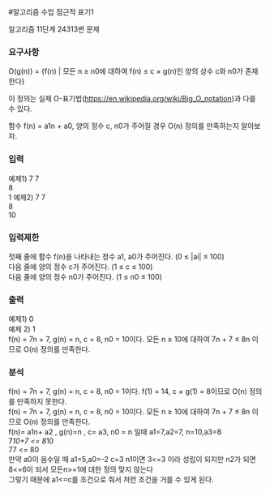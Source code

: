 #알고리즘 수업 점근적 표기1
<p>
알고리즘 11단계 24313번 문제
</p>

### 요구사항 

O(g(n)) = {f(n) | 모든 n ≥ n0에 대하여 f(n) ≤ c × g(n)인 양의 상수 c와 n0가 존재한다} </br>

이 정의는 실제 O-표기법(https://en.wikipedia.org/wiki/Big_O_notation)과 다를 수 있다. </br>

함수 f(n) = a1n + a0, 양의 정수 c, n0가 주어질 경우 O(n) 정의를 만족하는지 알아보자.</br>

### 입력
예제1) 7 7 </br> 8</br>1
예제2) 7 7 </br> 8</br>10
### 입력제한
첫째 줄에 함수 f(n)을 나타내는 정수 a1, a0가 주어진다. (0 ≤ |ai| ≤ 100)</br>
다음 줄에 양의 정수 c가 주어진다. (1 ≤ c ≤ 100)</br>
다음 줄에 양의 정수 n0가 주어진다. (1 ≤ n0 ≤ 100)</br>

### 출력
예제1) 0 </br>
예제 2) 1 </br>
f(n) = 7n + 7, g(n) = n, c = 8, n0 = 10이다. 모든 n ≥ 10에 대하여 7n + 7 ≤ 8n 이므로 O(n) 정의를 만족한다. 
### 분석
f(n) = 7n + 7, g(n) = n, c = 8, n0 = 1이다. f(1) = 14, c × g(1) = 8이므로 O(n) 정의를 만족하지 못한다. </br>
f(n) = 7n + 7, g(n) = n, c = 8, n0 = 10이다. 모든 n ≥ 10에 대하여 7n + 7 ≤ 8n 이므로 O(n) 정의를 만족한다. </br>
f(n)= a1n+ a2 , g(n)=n , c= a3, n0 = n 일때 a1=7,a2=7, n=10,a3=8 </br>
7*10+7 <= 8*10 </br>
77 <= 80  </br>
만약 a0이 음수일 때 a1=5,a0=-2 c=3 n1이면 3<=3 이라 성립이 되지만 n2가 되면 8<=6이 되서 모든n>=1에 대한 정의 맞지 않는다 </br>
그렇기 때문에 a1<=c를 조건으로 줘서 저런 조건을 거를 수 있게 된다.
 </br>
